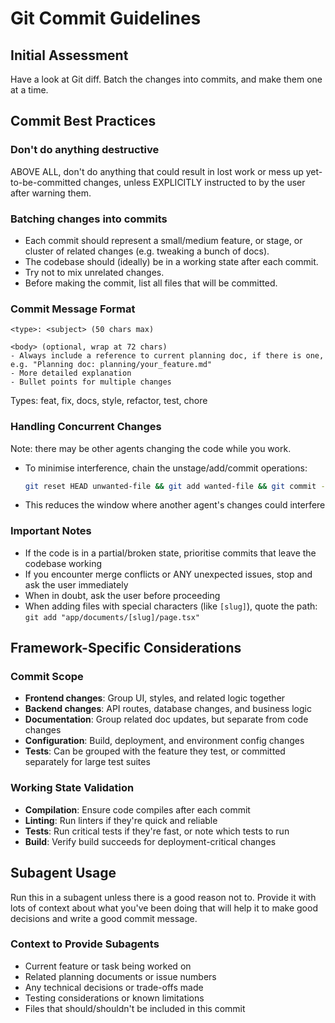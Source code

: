 # Git Commit Guidelines

## Initial Assessment
Have a look at Git diff. Batch the changes into commits, and make them one at a time.

## Commit Best Practices

### Don't do anything destructive

ABOVE ALL, don't do anything that could result in lost work or mess up yet-to-be-committed changes, unless EXPLICITLY instructed to by the user after warning them.

### Batching changes into commits
- Each commit should represent a small/medium feature, or stage, or cluster of related changes (e.g. tweaking a bunch of docs).
- The codebase should (ideally) be in a working state after each commit.
- Try not to mix unrelated changes.
- Before making the commit, list all files that will be committed.

### Commit Message Format
```
<type>: <subject> (50 chars max)

<body> (optional, wrap at 72 chars)
- Always include a reference to current planning doc, if there is one, e.g. "Planning doc: planning/your_feature.md"
- More detailed explanation
- Bullet points for multiple changes
```

Types: feat, fix, docs, style, refactor, test, chore

### Handling Concurrent Changes
Note: there may be other agents changing the code while you work.
- To minimise interference, chain the unstage/add/commit operations:
  ```bash
  git reset HEAD unwanted-file && git add wanted-file && git commit -m "fix: resolve auth bug"
  ```
- This reduces the window where another agent's changes could interfere

### Important Notes
- If the code is in a partial/broken state, prioritise commits that leave the codebase working
- If you encounter merge conflicts or ANY unexpected issues, stop and ask the user immediately
- When in doubt, ask the user before proceeding
- When adding files with special characters (like `[slug]`), quote the path: `git add "app/documents/[slug]/page.tsx"`

## Framework-Specific Considerations

### Commit Scope
- **Frontend changes**: Group UI, styles, and related logic together
- **Backend changes**: API routes, database changes, and business logic
- **Documentation**: Group related doc updates, but separate from code changes
- **Configuration**: Build, deployment, and environment config changes
- **Tests**: Can be grouped with the feature they test, or committed separately for large test suites

### Working State Validation
- **Compilation**: Ensure code compiles after each commit
- **Linting**: Run linters if they're quick and reliable
- **Tests**: Run critical tests if they're fast, or note which tests to run
- **Build**: Verify build succeeds for deployment-critical changes

## Subagent Usage

Run this in a subagent unless there is a good reason not to. Provide it with lots of context about what you've been doing that will help it to make good decisions and write a good commit message.

### Context to Provide Subagents
- Current feature or task being worked on
- Related planning documents or issue numbers
- Any technical decisions or trade-offs made
- Testing considerations or known limitations
- Files that should/shouldn't be included in this commit